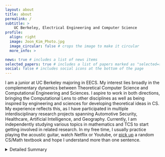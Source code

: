 ```yaml
---
layout: about
title: about
permalink: /
subtitle: >
    UC Berkeley, Electrical Engineering and Computer Science
profile:
  align: right
  image: Joon_Kim_Photo.jpg
  image_circular: false # crops the image to make it circular
  more_info: >

news: true # includes a list of news items
selected_papers: true # includes a list of papers marked as "selected={true}"
social: false # includes social icons at the bottom of the page
---
```


I am a junior at UC Berkeley majoring in EECS. My interest lies broadly in the complementary dynamics between Theoretical Computer Science and Computational Engineering and Sciences. I aspire to work in both directions, bringing the Computational Lens to other disciplines as well as being inspired by engineering and sciences for developing theoretical ideas in CS. My experience reflects this, as I have participated in multiple interdisciplinary research projects spanning Automotive Security, Healthcare, Artificial Intelligence, and Geography. Currently, I am independently studying various topics in mathematics and TCS to start getting involved in related research. In my free time, I usually practice playing the acoustic guitar, watch Netflix or Youtube, or [pick up](./readings) a random CS/Math textbook and hope I understand more than one sentence.

<details markdown="block">
  <summary>Detailed Summary</summary>
- This summer, I participated in a [SURF-REU program](https://sandip.ece.ufl.edu/reu-22/) at University of Florida and researched automotive security, led by Professor Sandip Ray. 
- In Fall 24, I worked as an undergraduate researcher in the [C.H.E.N. Lab](https://chenlab.io/), part of [BAIR](https://bair.berkeley.edu/) and [CPH](https://computationalhealth.berkeley.edu/), led by Professor [Irene Chen](https://irenechen.net/). There, I investigated the effect of zero-shot LLM inference on self-supervised learning alongside Ph.D. candidate [Jichan Chung](https://scholar.google.com/citations?user=pXQfWTkAAAAJ&hl=en). 
- Previously, I worked as a research intern at [JLK Inc.](https://jlkgroup.com/en/about/), researching federated learning models applied to MRI image segmentation. 
- During my military service in 2023, I was fortunate to be advised by Professor Sejin Park to research defensive techniques against Deep Leakage in federated learning.
- In Spring 22, I started my research journey with a URAP program in [Studio.geo](https://studiogeo.berkeley.edu/) in the Geography department at Berkeley, led by Professor Clancy Wilmott. There, I explored uses and limitations of Generative AI models in generating 'fake' maps.
</details>




